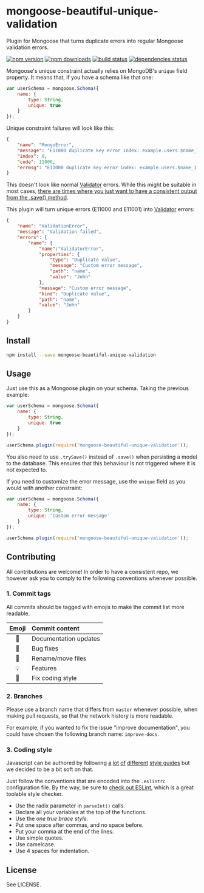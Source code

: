 # mongoose-beautiful-unique-validation

Plugin for Mongoose that turns duplicate errors into regular Mongoose validation errors.

[![npm version](https://img.shields.io/npm/v/mongoose-beautiful-unique-validation.svg?style=flat-square)](https://www.npmjs.com/package/mongoose-beautiful-unique-validation)
[![npm downloads](https://img.shields.io/npm/dm/mongoose-beautiful-unique-validation.svg?style=flat-square)](https://www.npmjs.com/package/mongoose-beautiful-unique-validation)
[![build status](https://img.shields.io/travis/MattouFP/mongoose-beautiful-unique-validation.svg?style=flat-square)](https://travis-ci.org/MattouFP/mongoose-beautiful-unique-validation)
[![dependencies status](http://img.shields.io/david/mattoufp/mongoose-beautiful-unique-validation.svg?style=flat-square)](https://david-dm.org/MattouFP/mongoose-beautiful-unique-validation)

Mongoose's unique constraint actually relies on MongoDB's `unique` field
property. It means that, if you have a schema like that one:

```js
var userSchema = mongoose.Schema({
    name: {
        type: String,
        unique: true
    }
});
```

Unique constraint failures will look like this:

```json
{
    "name": "MongoError",
    "message": "E11000 duplicate key error index: example.users.$name_1 dup key: { : \"John\" }",
    "index": 0,
    "code": 11000,
    "errmsg": "E11000 duplicate key error index: example.users.$name_1 dup key: { : \"John\" }"
}
```

This doesn't look like normal
[Validator](http://mongoosejs.com/docs/validation.html)
errors. While this might be suitable in most cases,
[there are times where you just want to have a consistent output from the .save() method](https://github.com/Automattic/mongoose/issues/2284).

This plugin will turn unique errors (E11000 and E11001) into
[Validator](http://mongoosejs.com/docs/validation.html) errors:

```json
{
    "name": "ValidationError",
    "message": "Validation failed",
    "errors": {
        "name": {
            "name":"ValidatorError",
            "properties": {
                "type": "Duplicate value",
                "message": "Custom error message",
                "path": "name",
                "value": "John"
            },
            "message": "Custom error message",
            "kind": "Duplicate value",
            "path": "name",
            "value": "John"
        }
    }
}
```

## Install

```sh
npm install --save mongoose-beautiful-unique-validation
```

## Usage

Just use this as a Mongoose plugin on your schema.
Taking the previous example:

```js
var userSchema = mongoose.Schema({
    name: {
        type: String,
        unique: true
    }
});

userSchema.plugin(require('mongoose-beautiful-unique-validation'));
```

You also need to use `.trySave()` instead of `.save()` when
persisting a model to the database. This ensures that this behaviour
is not triggered where it is not expected to.

If you need to customize the error message, use the
`unique` field as you would with another constraint:

```js
var userSchema = mongoose.Schema({
    name: {
        type: String,
        unique: 'Custom error message'
    }
});

userSchema.plugin(require('mongoose-beautiful-unique-validation'));
```

## Contributing

All contributions are welcome!
In order to have a consistent repo, we however ask you
to comply to the following conventions
whenever possible.

### 1. Commit tags

All commits should be tagged with emojis to make
the commit list more readable.

| Emoji      | Commit content        |
|:----------:|:--------------------- |
| :book:     | Documentation updates |
| :bug:      | Bug fixes             |
| :ledger:   | Rename/move files     |
| :bulb:     | Features              |
| :lipstick: | Fix coding style      |

### 2. Branches

Please use a branch name that differs from `master` whenever possible,
when making pull requests, so that the network history is more
readable.

For example, if you wanted to fix the issue
"improve documentation", you could have
chosen the following branch name: `improve-docs`.

### 3. Coding style

Javascript can be authored by following
[a](https://google-styleguide.googlecode.com/svn/trunk/javascriptguide.xml)
[lot](https://github.com/airbnb/javascript)
[of](https://github.com/felixge/node-style-guide)
[different](https://contribute.jquery.org/style-guide/js/)
[style guides](https://developer.mozilla.org/en-US/docs/Mozilla/Developer_guide/Coding_Style)
but we decided to be a bit soft on that.

Just follow the conventions that are encoded into the `.eslintrc`
configuration file. By the way, be sure to [check out ESLint](http://eslint.org/),
which is a great toolable style checker.

* Use the radix parameter in `parseInt()` calls.
* Declare all your variables at the top of the functions.
* Use the *one true brace style*.
* Put one space after commas, and no space before.
* Put your comma at the end of the lines.
* Use simple quotes.
* Use camelcase.
* Use 4 spaces for indentation.

## License

See LICENSE.
